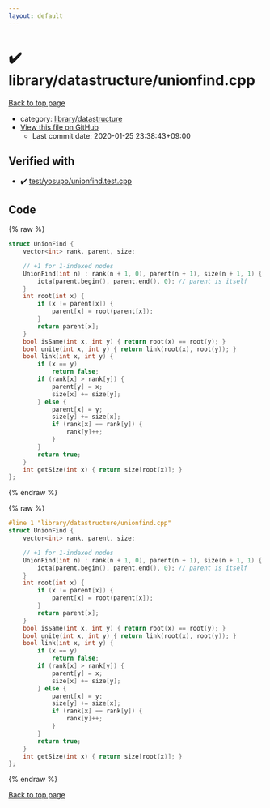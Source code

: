 ```yaml
---
layout: default
---
```


<!-- mathjax config similar to math.stackexchange -->
<script type="text/javascript" async
  src="https://cdnjs.cloudflare.com/ajax/libs/mathjax/2.7.5/MathJax.js?config=TeX-MML-AM_CHTML">
</script>
<script type="text/x-mathjax-config">
  MathJax.Hub.Config({
    TeX: { equationNumbers: { autoNumber: "AMS" }},
    tex2jax: {
      inlineMath: [ ['$','$'] ],
      processEscapes: true
    },
    "HTML-CSS": { matchFontHeight: false },
    displayAlign: "left",
    displayIndent: "2em"
  });
</script>

<script type="text/javascript" src="https://cdnjs.cloudflare.com/ajax/libs/jquery/3.4.1/jquery.min.js"></script>
<script src="https://cdn.jsdelivr.net/npm/jquery-balloon-js@1.1.2/jquery.balloon.min.js" integrity="sha256-ZEYs9VrgAeNuPvs15E39OsyOJaIkXEEt10fzxJ20+2I=" crossorigin="anonymous"></script>
<script type="text/javascript" src="../../../assets/js/copy-button.js"></script>
<link rel="stylesheet" href="../../../assets/css/copy-button.css" />


# :heavy_check_mark: library/datastructure/unionfind.cpp

<a href="../../../index.html">Back to top page</a>

* category: <a href="../../../index.html#94df14f08811b32e8e383a2a55f0c6c5">library/datastructure</a>
* <a href="{{ site.github.repository_url }}/blob/master/library/datastructure/unionfind.cpp">View this file on GitHub</a>
    - Last commit date: 2020-01-25 23:38:43+09:00




## Verified with

* :heavy_check_mark: <a href="../../../verify/test/yosupo/unionfind.test.cpp.html">test/yosupo/unionfind.test.cpp</a>


## Code

<a id="unbundled"></a>
{% raw %}
```cpp
struct UnionFind {
    vector<int> rank, parent, size;

    // +1 for 1-indexed nodes
    UnionFind(int n) : rank(n + 1, 0), parent(n + 1), size(n + 1, 1) {
        iota(parent.begin(), parent.end(), 0); // parent is itself
    }
    int root(int x) {
        if (x != parent[x]) {
            parent[x] = root(parent[x]);
        }
        return parent[x];
    }
    bool isSame(int x, int y) { return root(x) == root(y); }
    bool unite(int x, int y) { return link(root(x), root(y)); }
    bool link(int x, int y) {
        if (x == y)
            return false;
        if (rank[x] > rank[y]) {
            parent[y] = x;
            size[x] += size[y];
        } else {
            parent[x] = y;
            size[y] += size[x];
            if (rank[x] == rank[y]) {
                rank[y]++;
            }
        }
        return true;
    }
    int getSize(int x) { return size[root(x)]; }
};

```
{% endraw %}

<a id="bundled"></a>
{% raw %}
```cpp
#line 1 "library/datastructure/unionfind.cpp"
struct UnionFind {
    vector<int> rank, parent, size;

    // +1 for 1-indexed nodes
    UnionFind(int n) : rank(n + 1, 0), parent(n + 1), size(n + 1, 1) {
        iota(parent.begin(), parent.end(), 0); // parent is itself
    }
    int root(int x) {
        if (x != parent[x]) {
            parent[x] = root(parent[x]);
        }
        return parent[x];
    }
    bool isSame(int x, int y) { return root(x) == root(y); }
    bool unite(int x, int y) { return link(root(x), root(y)); }
    bool link(int x, int y) {
        if (x == y)
            return false;
        if (rank[x] > rank[y]) {
            parent[y] = x;
            size[x] += size[y];
        } else {
            parent[x] = y;
            size[y] += size[x];
            if (rank[x] == rank[y]) {
                rank[y]++;
            }
        }
        return true;
    }
    int getSize(int x) { return size[root(x)]; }
};

```
{% endraw %}

<a href="../../../index.html">Back to top page</a>


